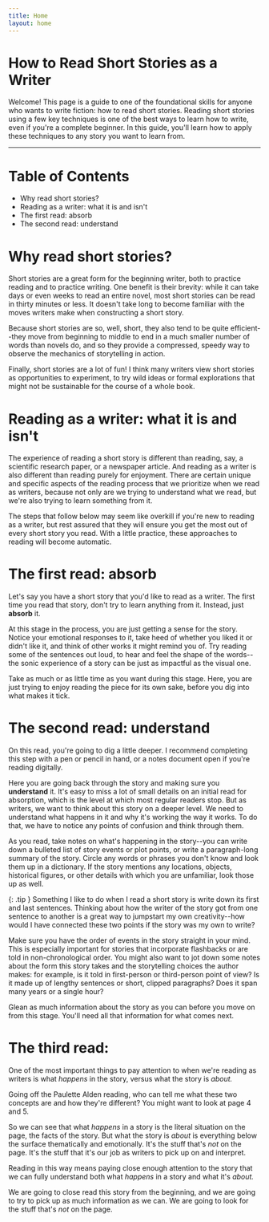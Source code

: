 ```yaml
---
title: Home
layout: home
---
```


# How to Read Short Stories as a Writer

Welcome! This page is a guide to one of the foundational skills for anyone who wants to write fiction: how to read short stories. Reading short stories using a few key techniques is one of the best ways to learn how to write, even if you're a complete beginner. In this guide, you'll learn how to apply these techniques to any story you want to learn from.

***

# Table of Contents
- Why read short stories?
- Reading as a writer: what it is and isn't
- The first read: absorb
- The second read: understand

# Why read short stories?

Short stories are a great form for the beginning writer, both to practice reading and to practice writing. One benefit is their brevity: while it can take days or even weeks to read an entire novel, most short stories can be read in thirty minutes or less. It doesn't take long to become familiar with the moves writers make when constructing a short story. 

Because short stories are so, well, short, they also tend to be quite efficient--they move from beginning to middle to end in a much smaller number of words than novels do, and so they provide a compressed, speedy way to observe the mechanics of storytelling in action. 

Finally, short stories are a lot of fun! I think many writers view short stories as opportunities to experiment, to try wild ideas or formal explorations that might not be sustainable for the course of a whole book.

# Reading as a writer: what it is and isn't

The experience of reading a short story is different than reading, say, a scientific research paper, or a newspaper article. And reading as a writer is also different than reading purely for enjoyment. There are certain unique and specific aspects of the reading process that we prioritize when we read as writers, because not only are we trying to understand what we read, but we're also trying to learn something from it.

The steps that follow below may seem like overkill if you're new to reading as a writer, but rest assured that they will ensure you get the most out of every short story you read. With a little practice, these approaches to reading will become automatic.

# The first read: absorb

Let's say you have a short story that you'd like to read as a writer. The first time you read that story, don't try to learn anything from it. Instead, just **absorb** it.

At this stage in the process, you are just getting a sense for the story. Notice your emotional responses to it, take heed of whether you liked it or didn't like it, and think of other works it might remind you of. Try reading some of the sentences out loud, to hear and feel the shape of the words--the sonic experience of a story can be just as impactful as the visual one. 

Take as much or as little time as you want during this stage. Here, you are just trying to enjoy reading the piece for its own sake, before you dig into what makes it tick.

# The second read: understand

On this read, you're going to dig a little deeper. I recommend completing this step with a pen or pencil in hand, or a notes document open if you're reading digitally.

Here you are going back through the story and making sure you **understand** it. It's easy to miss a lot of small details on an initial read for absorption, which is the level at which most regular readers stop. But as writers, we want to think about this story on a deeper level. We need to understand what happens in it and why it's working the way it works. To do that, we have to notice any points of confusion and think through them.

As you read, take notes on what's happening in the story--you can write down a bulleted list of story events or plot points, or write a paragraph-long summary of the story. Circle any words or phrases you don't know and look them up in a dictionary. If the story mentions any locations, objects, historical figures, or other details with which you are unfamiliar, look those up as well.

{: .tip }
Something I like to do when I read a short story is write down its first and last sentences. Thinking about how the writer of the story got from one sentence to another is a great way to jumpstart my own creativity--how would I have connected these two points if the story was my own to write?

Make sure you have the order of events in the story straight in your mind. This is especially important for stories that incorporate flashbacks or are told in non-chronological order. You might also want to jot down some notes about the form this story takes and the storytelling choices the author makes: for example, is it told in first-person or third-person point of view? Is it made up of lengthy sentences or short, clipped paragraphs? Does it span many years or a single hour?

Glean as much information about the story as you can before you move on from this stage. You'll need all that information for what comes next.

# The third read: 

One of the most important things to pay attention to when we're reading as writers is what *happens* in the story, versus what the story is *about.*

Going off the Paulette Alden reading, who can tell me what these two concepts are and how they're different? You might want to look at page 4 and 5.

So we can see that what *happens* in a story is the literal situation on the page, the facts of the story. But what the story is *about* is everything below the surface thematically and emotionally. It's the stuff that's *not* on the page. It's the stuff that it's our job as writers to pick up on and interpret.

Reading in this way means paying close enough attention to the story that we can fully understand both what *happens* in a story and what it's *about.*

We are going to close read this story from the beginning, and we are going to try to pick up as much information as we can. We are going to look for the stuff that's *not* on the page.
